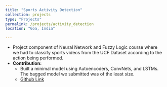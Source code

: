 ```yaml
---
title: "Sports Activity Detection" 
collection: projects 
type: "Projects" 
permalink: /projects/activity_detection 
location: "Goa, India"

--- 
```


* Project component of Neural Network and Fuzzy Logic course where we had to classify sports videos from the UCF Dataset according to the action being performed. 
* **Contribution:**
  * Built a minimal model using Autoencoders, ConvNets, and LSTMs. The bagged model we submitted was of the least size.
  * <a href="https://github.com/sudeepkatakol/Activity-Detection"> Github Link </a>
